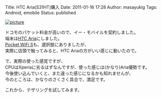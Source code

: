 Title: HTC Aria(S31HT)購入
Date: 2011-01-16 17:28
Author: masayukig
Tags: Android, emobile
Status: published

[![picture](http://farm6.static.flickr.com/5162/5359055485_04cd25ea24.jpg)](http://www.flickr.com/photos/31362181@N08/5359055485/)

ドコモのパケット料金が高いので、イー・モバイルを契約しました。  
端末は[HTC Aria](http://emobile.jp/products/ht/s31ht/)にしました。  
[Pocket WiFi
S](http://emobile.jp/products/hw/s31hw/)も、選択肢にありましたが、  
実際に店頭で触ってみると、HTC Ariaの方がいい感じに動いたので。

で、実際の使った感覚ですが、  
CPUはXperiaに劣るはずなんですが、使った感じは(かなり)Aria優勢です。  
今後使い込んでいくと、また違った感じになるかも知れませんが、  
今のところは、かなりのさくさく具合で、満足です。

これから、テザリングを試してみます。
